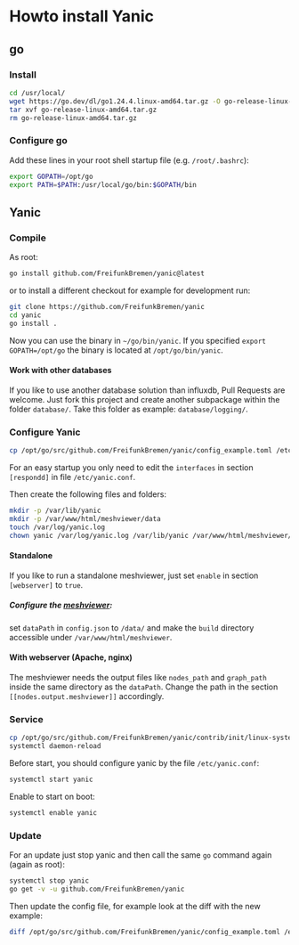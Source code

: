 # Howto install Yanic

## go

### Install
```sh
cd /usr/local/
wget https://go.dev/dl/go1.24.4.linux-amd64.tar.gz -O go-release-linux-amd64.tar.gz
tar xvf go-release-linux-amd64.tar.gz
rm go-release-linux-amd64.tar.gz
```

### Configure go
Add these lines in your root shell startup file (e.g. `/root/.bashrc`):
```sh
export GOPATH=/opt/go
export PATH=$PATH:/usr/local/go/bin:$GOPATH/bin
```

## Yanic

### Compile
As root:
```sh
go install github.com/FreifunkBremen/yanic@latest
```

or to install a different checkout for example for development run:

```sh
git clone https://github.com/FreifunkBremen/yanic
cd yanic
go install .
```

Now you can use the binary in `~/go/bin/yanic`.
If you specified `export GOPATH=/opt/go` the binary is located at `/opt/go/bin/yanic`.

#### Work with other databases
If you like to use another database solution than influxdb, Pull Requests are
welcome. Just fork this project and create another subpackage within the folder
`database/`. Take this folder as example: `database/logging/`.

### Configure Yanic
```sh
cp /opt/go/src/github.com/FreifunkBremen/yanic/config_example.toml /etc/yanic.conf
```
For an easy startup you only need to edit the `interfaces` in section
`[respondd]` in file `/etc/yanic.conf`.  

Then create the following files and folders:
```sh
mkdir -p /var/lib/yanic
mkdir -p /var/www/html/meshviewer/data
touch /var/log/yanic.log
chown yanic /var/log/yanic.log /var/lib/yanic /var/www/html/meshviewer/data
```

#### Standalone
If you like to run a standalone meshviewer, just set `enable` in section
`[webserver]` to `true`.

##### Configure the [meshviewer](https://github.com/ffrgb/meshviewer):
set `dataPath` in `config.json` to `/data/` and make the `build` directory
accessible under `/var/www/html/meshviewer`.

#### With webserver (Apache, nginx)
The meshviewer needs the output files like `nodes_path` and `graph_path` inside
the same directory as the `dataPath`. Change the path in the section
`[[nodes.output.meshviewer]]` accordingly.

### Service
```sh
cp /opt/go/src/github.com/FreifunkBremen/yanic/contrib/init/linux-systemd/yanic.service /lib/systemd/system/yanic.service
systemctl daemon-reload
```

Before start, you should configure yanic by the file `/etc/yanic.conf`:
```sh
systemctl start yanic
```

Enable to start on boot:
```sh
systemctl enable yanic
```

### Update
For an update just stop yanic and then call the same `go` command again (again as root):
```sh
systemctl stop yanic
go get -v -u github.com/FreifunkBremen/yanic
```
Then update the config file, for example look at the diff with the new example:
```sh
diff /opt/go/src/github.com/FreifunkBremen/yanic/config_example.toml /etc/yanic.conf
```
